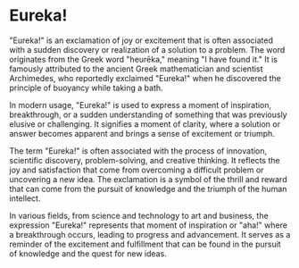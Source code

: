 # Eureka!

"Eureka!" is an exclamation of joy or excitement that is often associated with a sudden discovery or realization of a solution to a problem. The word originates from the Greek word "heurēka," meaning "I have found it." It is famously attributed to the ancient Greek mathematician and scientist Archimedes, who reportedly exclaimed "Eureka!" when he discovered the principle of buoyancy while taking a bath.

In modern usage, "Eureka!" is used to express a moment of inspiration, breakthrough, or a sudden understanding of something that was previously elusive or challenging. It signifies a moment of clarity, where a solution or answer becomes apparent and brings a sense of excitement or triumph.

The term "Eureka!" is often associated with the process of innovation, scientific discovery, problem-solving, and creative thinking. It reflects the joy and satisfaction that come from overcoming a difficult problem or uncovering a new idea. The exclamation is a symbol of the thrill and reward that can come from the pursuit of knowledge and the triumph of the human intellect.

In various fields, from science and technology to art and business, the expression "Eureka!" represents that moment of inspiration or "aha!" where a breakthrough occurs, leading to progress and advancement. It serves as a reminder of the excitement and fulfillment that can be found in the pursuit of knowledge and the quest for new ideas.
